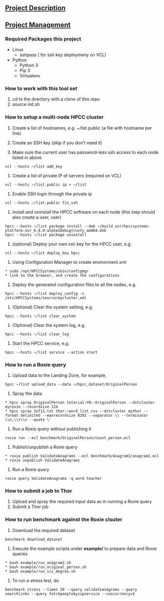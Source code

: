 ## [Project Description](https://github.ncsu.edu/OSR/elastic-hpcc/wiki/)

## [Project Management](https://github.ncsu.edu/OSR/elastic-hpcc/wiki/Project-Management)


### Required Packages this project
* Linux
  - sshpass ( for ssh key deploymeny on VCL)
* Python
  - Python 3
  - Pip 3
  - Virtualenv

### How to work with this tool set
1. cd to the directory with a clone of this repo
2. source init.sh

### How to setup a multi-node HPCC cluster
1. Create a list of hostnames, e.g. ~/list.public (a file with hostname per line)

1. Create an SSH key (skip if you don't need it)

1. Make sure the current user has password-less ssh access to each node listed in above

  ```
vcl --hosts ~/list add_key
  ```

1. Create a list of private IP of servers (required on VCL)

  ```
vcl --hosts ~/list.public ip > ~/list
  ```
1. Enable SSH login through the private ip

  ```
vcl --hosts ~/list.public fix_ssh
  ```
1. Install and uninstall the HPCC software on each node (this step should also create a user, user)

  ```
hpcc --hosts ~/list package install --deb ~/build_osr/hpccsystems-platform-osr_6.0.0-alpha1Debugtrusty_amd64.deb
hpcc --hosts ~/list package uninstall
  ```
1. (optional) Deploy your own ssh key for the HPCC user, e.g.

  ```
vcl --hosts ~/list deploy_key hpcc
  ```
1. Using Configuration Manager to create environment.xml

  ```
* sudo /opt/HPCCSystems/sbin/configmgr
* link to the browser, and create the configurations
  ```
1. Deploy the generated configuration files to all the nodes, e.g.

  ```
hpcc --hosts ~/list deploy_config -c /etc/HPCCSystems/source/mycluster.xml
  ```
1. (Optional) Clear the system setting, e.g.

  ```
hpcc --hosts ~/list clear_system
  ```
1. (Optional) Clear the system log, e.g.

  ```
hpcc --hosts ~/list clear_log
  ```
1. Start the HPCC service, e.g.

  ```
hpcc --hosts ~/list service --action start
  ```

### How to run a Roxie query
1. Upload data to the Landing Zone, for example,

  ```
hpcc ~/list upload_data --data ~/hpcc_dataset/OriginalPerson
  ```
1. Spray the data

  ```
* hpcc spray OriginalPerson tutorial:YN::OriginalPerson --dstcluster myroxie --recordsize 124
* hpcc spray 2of12.txt thor::word_list_csv --dstcluster mythor --format delimited --maxrecordsize 8192 --separator \\ --terminator \\n,\\r\\n --quote \'
  ```
1. Run a Roxie query without publishing it

  ```
roxie run --ecl benchmark/OriginalPerson/count_person.ecl
  ```
1. Publish/unpublish a Roxie query

  ```
* roxie publish ValidateAnagrams --ecl benchmark/Anagram2/anagram2.ecl
* roxie unpublish ValidateAnagrams
  ```

1. Run a Roxie query

  ```
roxie query ValidateAnagrams -q word teacher
  ```

### How to submit a job to Thor
1. Upload and spray the required input data as in running a Roxie query
1. Submit a Thor job


### How to run benchmark against the Roxie clsuter
1. Download the required dataset

  ```
benchmark download_dataset
  ```
1. Execute the example scripts under **example/** to prepare data and Roxie queries

  ```
* bash example/run_anagram2.sh
* bash example/run_original_person.sh
* bash example/run_six_degree.sh
  ```

1. To run a stress test, do

  ```
benchmark stress --times 20 --query validateanagrams --query searchlinks --query fetchpeoplebyzipservice --concurrency=2
  ```
